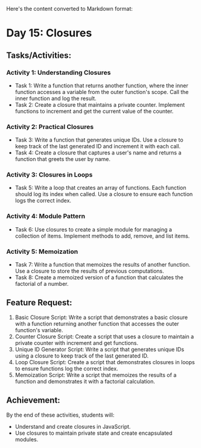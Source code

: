 Here's the content converted to Markdown format:

# Day 15: Closures

## Tasks/Activities:

### Activity 1: Understanding Closures

- Task 1: Write a function that returns another function, where the inner function accesses a variable from the outer function's scope. Call the inner function and log the result.
- Task 2: Create a closure that maintains a private counter. Implement functions to increment and get the current value of the counter.

### Activity 2: Practical Closures

- Task 3: Write a function that generates unique IDs. Use a closure to keep track of the last generated ID and increment it with each call.
- Task 4: Create a closure that captures a user's name and returns a function that greets the user by name.

### Activity 3: Closures in Loops

- Task 5: Write a loop that creates an array of functions. Each function should log its index when called. Use a closure to ensure each function logs the correct index.

### Activity 4: Module Pattern

- Task 6: Use closures to create a simple module for managing a collection of items. Implement methods to add, remove, and list items.

### Activity 5: Memoization

- Task 7: Write a function that memoizes the results of another function. Use a closure to store the results of previous computations.
- Task 8: Create a memoized version of a function that calculates the factorial of a number.

## Feature Request:

1. Basic Closure Script: Write a script that demonstrates a basic closure with a function returning another function that accesses the outer function's variable.
2. Counter Closure Script: Create a script that uses a closure to maintain a private counter with increment and get functions.
3. Unique ID Generator Script: Write a script that generates unique IDs using a closure to keep track of the last generated ID.
4. Loop Closure Script: Create a script that demonstrates closures in loops to ensure functions log the correct index.
5. Memoization Script: Write a script that memoizes the results of a function and demonstrates it with a factorial calculation.

## Achievement:

By the end of these activities, students will:

- Understand and create closures in JavaScript.
- Use closures to maintain private state and create encapsulated modules.
